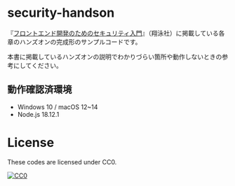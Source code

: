 # security-handson
『[フロントエンド開発のためのセキュリティ入門](https://www.shoeisha.co.jp/book/detail/9784798169477)』（翔泳社）に掲載している各章のハンズオンの完成形のサンプルコードです。

本書に掲載しているハンズオンの説明でわかりづらい箇所や動作しないときの参考にしてください。

## 動作確認済環境

- Windows 10 / macOS 12~14
- Node.js 18.12.1

# License

These codes are licensed under CC0.

[![CC0](http://i.creativecommons.org/p/zero/1.0/88x31.png "CC0")](http://creativecommons.org/publicdomain/zero/1.0/deed.ja)
